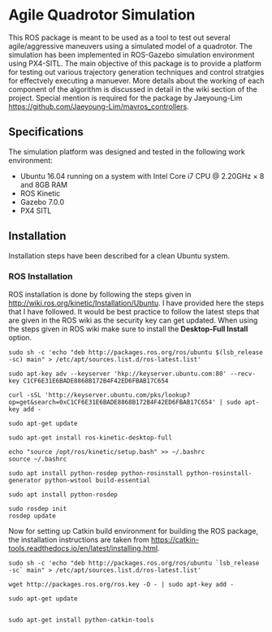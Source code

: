# Agile Quadrotor Simulation

This ROS package is meant to be used as a tool to test out several agile/aggressive maneuvers using a simulated model of a 
quadrotor. The simulation has been implemented in ROS-Gazebo simulation environment using PX4-SITL. The main objective of
this package is to provide a platform for testing out various trajectory generation techniques and control stratgies for
effectvely executing a manuever. More details about the working of each component of the algorithm is discussed in detail
in the wiki section of the project. Special mention is required for the package by Jaeyoung-Lim https://github.com/Jaeyoung-Lim/mavros_controllers. 

## Specifications
The simulation platform was designed and tested in the following work environment:
* Ubuntu 16.04 running on a system with Intel Core i7 CPU @ 2.20GHz × 8 and 8GB RAM
* ROS Kinetic
* Gazebo 7.0.0
* PX4 SITL 


## Installation
Installation steps have been described for a clean Ubuntu system.

### ROS Installation
ROS installation is done by following the steps given in http://wiki.ros.org/kinetic/Installation/Ubuntu. I have provided here the steps that I have followed. It would be best practice to follow the latest steps that are given in the ROS wiki as the security key can get updated. When using the steps given in ROS wiki make sure to install the **Desktop-Full Install** option.

```shell
sudo sh -c 'echo "deb http://packages.ros.org/ros/ubuntu $(lsb_release -sc) main" > /etc/apt/sources.list.d/ros-latest.list'

sudo apt-key adv --keyserver 'hkp://keyserver.ubuntu.com:80' --recv-key C1CF6E31E6BADE8868B172B4F42ED6FBAB17C654

curl -sSL 'http://keyserver.ubuntu.com/pks/lookup?op=get&search=0xC1CF6E31E6BADE8868B172B4F42ED6FBAB17C654' | sudo apt-key add -

sudo apt-get update

sudo apt-get install ros-kinetic-desktop-full
```

```shell
echo "source /opt/ros/kinetic/setup.bash" >> ~/.bashrc
source ~/.bashrc
```

```shell
sudo apt install python-rosdep python-rosinstall python-rosinstall-generator python-wstool build-essential

sudo apt install python-rosdep

sudo rosdep init
rosdep update
```

Now for setting up Catkin build environment for building the ROS package, the installation instructions are taken from https://catkin-tools.readthedocs.io/en/latest/installing.html.

```shell
sudo sh -c 'echo "deb http://packages.ros.org/ros/ubuntu `lsb_release -sc` main" > /etc/apt/sources.list.d/ros-latest.list'

wget http://packages.ros.org/ros.key -O - | sudo apt-key add -

sudo apt-get update


sudo apt-get install python-catkin-tools
```




